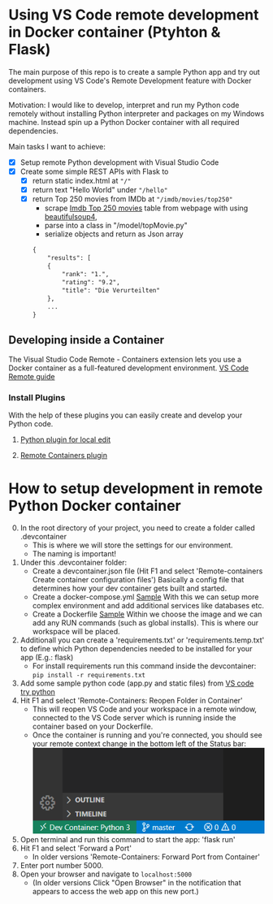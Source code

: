 # Using VS Code remote development in Docker container (Ptyhton & Flask)
The main purpose of this repo is to create a sample Python app and try out development using VS Code's Remote Development feature with Docker containers. 

Motivation:
I would like to develop, interpret and run my Python code remotely without installing Python interpreter and packages on my Windows machine. Instead spin up a Python Docker container with all required dependencies.

Main tasks I want to achieve:
- [X] Setup remote Python development with Visual Studio Code
- [X] Create some simple REST APIs with Flask to
    - [X] return static index.html at `"/"`
    - [X] return text "Hello World" under `"/hello"`
    - [X] return Top 250 movies from IMDb at `"/imdb/movies/top250"`
        - scrape [Imdb Top 250 movies](https://www.imdb.com/chart/top/?ref_=nv_mv_250) table from webpage with using [beautifulsoup4](https://www.crummy.com/software/BeautifulSoup/bs4/doc/#quick-start),
        - parse into a class in "/model/topMovie.py"
        - serialize objects and return as Json array 
        ```
        {
            "results": [
            {
                "rank": "1.",
                "rating": "9.2",
                "title": "Die Verurteilten"
            },
            ...
        }
        ```

## Developing inside a Container
The Visual Studio Code Remote - Containers extension lets you use a Docker container as a full-featured development environment. 
[VS Code Remote guide](https://code.visualstudio.com/docs/remote/containers#_quick-start-open-a-folder-in-a-container)

### Install Plugins
With the help of these plugins you can easily create and develop your Python code.

1. [Python plugin for local edit](https://marketplace.visualstudio.com/items?itemName=ms-python.python) 

2. [Remote Containers plugin](https://marketplace.visualstudio.com/items?itemName=ms-vscode-remote.remote-containers)

# How to setup development in remote Python Docker container
0. In the root directory of your project, you need to create a folder called .devcontainer
    - This is where we will store the settings for our environment.
    - The naming is important!
1. Under this .devcontainer folder:
    - Create a devcontainer.json file (Hit F1 and select 'Remote-containers Create container configuration files') Basically a config file that determines how your dev container gets built and started.
    - Create a docker-compose.yml [Sample](https://github.com/microsoft/python-sample-tweeterapp/blob/master/.devcontainer/docker-compose.yml) With this we can setup more complex environment and add additional services like databases etc.
    - Create a Dockerfile [Sample](https://github.com/microsoft/python-sample-tweeterapp/blob/master/.devcontainer/Dockerfile) Within  we choose the image and we can add any RUN commands (such as global installs). This is where our workspace will be placed.
6.  Additionall you can create a 'requirements.txt' or 'requirements.temp.txt' to define which Python dependencies needed to be installed for your app (E.g.: flask)
    - For install requirements run this command inside the devcontainer: `pip install -r requirements.txt`
5. Add some sample python code (app.py and static files) from [VS code try python](https://github.com/microsoft/vscode-remote-try-python)
6. Hit F1 and select 'Remote-Containers: Reopen Folder in Container'
    - This will reopen VS Code and your workspace in a remote window, connected to the VS Code server which is running inside the container based on your Dockerfile.
    - Once the container is running and you're connected, you should see your remote context change in the bottom left of the Status bar: ![Screenshot1](images/Capture.PNG)
7. Open terminal and run this command to start the app: 'flask run'
8. Hit F1 and select 'Forward a Port' 
    - In older versions 'Remote-Containers: Forward Port from Container'
9. Enter port number 5000.
10. Open your browser and navigate to `localhost:5000`
    - (In older versions Click "Open Browser" in the notification that appears to access the web app on this new port.)



